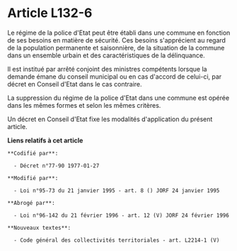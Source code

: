 # Article L132-6

Le régime de la police d'Etat peut être établi dans une commune en fonction de ses besoins en matière de sécurité. Ces
besoins s'apprécient au regard de la population permanente et saisonnière, de la situation de la commune dans un ensemble
urbain et des caractéristiques de la délinquance.

Il est institué par arrêté conjoint des ministres compétents lorsque la demande émane du conseil municipal ou en cas d'accord
de celui-ci, par décret en Conseil d'Etat dans le cas contraire.

La suppression du régime de la police d'Etat dans une commune est opérée dans les mêmes formes et selon les mêmes critères.

Un décret en Conseil d'Etat fixe les modalités d'application du présent article.

**Liens relatifs à cet article**

	**Codifié par**:

	  - Décret n°77-90 1977-01-27

	**Modifié par**:

	  - Loi n°95-73 du 21 janvier 1995 - art. 8 () JORF 24 janvier 1995

	**Abrogé par**:

	  - Loi n°96-142 du 21 février 1996 - art. 12 (V) JORF 24 février 1996

	**Nouveaux textes**:

	  - Code général des collectivités territoriales - art. L2214-1 (V)
